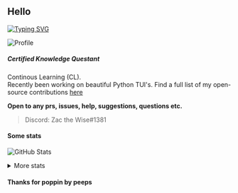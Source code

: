 ## Hello

[![Typing SVG](https://readme-typing-svg.herokuapp.com?color=%23C321F7&lines=Welcome;A+non-master...;Surrounded+by+masters...;Will+eventually+become+a+master...;Or+at+least+seem+like+one)](https://git.io/typing-svg)

<img alt="Profile" src="https://user-images.githubusercontent.com/75515581/197748830-bb1fa483-0cb9-4adc-ab5b-490711e39f7d.png">


##### Certified Knowledge Questant

Continous Learning (CL).   
Recently been working on beautiful Python TUI's. Find a full list of my open-source contributions [here](https://github.com/TechWiz-3/open-source)

**Open to any prs, issues, help, suggestions, questions etc.**  
  
>Discord: Zac the Wise#1381

<!-- SORRY, BUT IF YOU'RE READING THIS.... YOU'RE SUS-->
#### Some stats

<!-- bruh ur still reading lmao -->
![GitHub Stats](https://github-readme-stats.vercel.app/api?username=TechWiz-3&theme=jolly) 

<details>
    <summary>More stats</summary>

![GitHub Streak](http://github-readme-streak-stats.herokuapp.com?user=TechWiz-3&theme=synthwave&date_format=M%20j%5B%2C%20Y%5D) 

![Top Langs](https://github-readme-stats.vercel.app/api/top-langs/?username=TechWiz-3&theme=jolly&layout=compact) 

<hr></hr>

#### Activity Graph

![Zac's github activity graph](https://activity-graph.herokuapp.com/graph?username=TechWiz-3&theme=github)

</details>

#### Thanks for poppin by peeps

<!--
**TechWiz-3/TechWiz-3** is a ✨ _special_ ✨ repository because its `README.md` (this file) appears on your GitHub profile.

Here are some ideas to get you started:

- 🔭 I’m currently working on ...
- 🌱 I’m currently learning ...
- 👯 I’m looking to collaborate on ...
- 🤔 I’m looking for help with ...
- 💬 Ask me about ...
- 📫 How to reach me: ...
- 😄 Pronouns: ...
- ⚡ Fun fact: ...
-->





